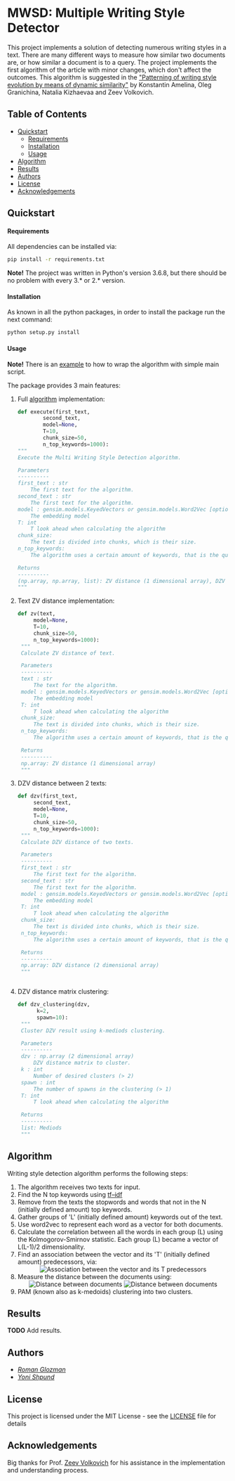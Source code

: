 # MWSD: Multiple Writing Style Detector

 This project implements a solution of detecting numerous writing styles in a text. There are many different ways to measure how similar two documents are, or how similar a document is to a query. The project implements the first algorithm of the article with minor changes, which don't affect the outcomes. This algorithm is suggested in the ["Patterning of writing style evolution by means of dynamic similarity"](http://www.math.spbu.ru/user/gran/papers/Granichin_Pattern_Recognition.pdf) by Konstantin Amelina, Oleg Granichina, Natalia Kizhaevaa and Zeev Volkovich.


Table of Contents
-----------------


  * [Quickstart](#quickstart)
    * [Requirements](#requirements)
    * [Installation](#installation)
    * [Usage](#usage)
  * [Algorithm](#algorithm)
  * [Results](#results)
  * [Authors](#authors)
  * [License](#license)
  * [Acknowledgements](#acknowledgements)


## Quickstart

#### Requirements

All dependencies can be installed via:

```bash
pip install -r requirements.txt
```

**Note!** The project was written in Python's version 3.6.8, but there should be no problem with every 3.* or 2.* version.

#### Installation

 As known in all the python packages, in order to install the package run the next command:

```bash
python setup.py install
```

#### Usage

**Note!** There is an [example](example.py) to how to wrap the algorithm with simple main script.

The package provides 3 main features:
1. Full [algorithm](#algorithm) implementation:
    ```python
    def execute(first_text,
            second_text,
            model=None,
            T=10,
            chunk_size=50,
            n_top_keywords=1000):
    """
    Execute the Multi Writing Style Detection algorithm.

    Parameters
    ----------
    first_text : str
        The first text for the algorithm.
    second_text : str
        The first text for the algorithm.
    model : gensim.models.KeyedVectors or gensim.models.Word2Vec [optional]
        The embedding model
    T: int
        T look ahead when calculating the algorithm
    chunk_size:
        The text is divided into chunks, which is their size.
    n_top_keywords:
        The algorithm uses a certain amount of keywords, that is the quantity.

    Returns
    ----------
    (np.array, np.array, list): ZV distance (1 dimensional array), DZV distance (2 dimensional array), Mediods
    """
    ```
1. Text ZV distance implementation:
   ```python
   def zv(text,
        model=None,
        T=10,
        chunk_size=50,
        n_top_keywords=1000):
    """
    Calculate ZV distance of text.

    Parameters
    ----------
    text : str
        The text for the algorithm.
    model : gensim.models.KeyedVectors or gensim.models.Word2Vec [optional]
        The embedding model
    T: int
        T look ahead when calculating the algorithm
    chunk_size:
        The text is divided into chunks, which is their size.
    n_top_keywords:
        The algorithm uses a certain amount of keywords, that is the quantity.

    Returns
    ----------
    np.array: ZV distance (1 dimensional array)
    """

   ```
1. DZV distance between 2 texts:
   ```python
   def dzv(first_text,
        second_text,
        model=None,
        T=10,
        chunk_size=50,
        n_top_keywords=1000):
    """
    Calculate DZV distance of two texts.

    Parameters
    ----------
    first_text : str
        The first text for the algorithm.
    second_text : str
        The first text for the algorithm.
    model : gensim.models.KeyedVectors or gensim.models.Word2Vec [optional]
        The embedding model
    T: int
        T look ahead when calculating the algorithm
    chunk_size:
        The text is divided into chunks, which is their size.
    n_top_keywords:
        The algorithm uses a certain amount of keywords, that is the quantity.

    Returns
    ----------
    np.array: DZV distance (2 dimensional array)
    """
   ```
   ```
1. DZV distance matrix clustering:
   ```python
   def dzv_clustering(dzv,
         k=2,
         spawn=10):
    """
    Cluster DZV result using k-mediods clustering.

    Parameters
    ----------
    dzv : np.array (2 dimensional array)
        DZV distance matrix to cluster.
    k : int
        Number of desired clusters (> 2)
    spawn : int
        The number of spawns in the clustering (> 1)
    T: int
        T look ahead when calculating the algorithm

    Returns
    ----------
    list: Mediods
    """
   ```
## Algorithm

Writing style detection algorithm performs the following steps:
1. The algorithm receives two texts for input.
1. Find the N top keywords using [tf–idf](https://en.wikipedia.org/wiki/Tf%E2%80%93idf "tf-idf in Wikipedia")
1. Remove from the texts the stopwords and words that not in the N (initially defined amount)  top keywords.
1. Gather groups of 'L' (initially defined amount)  keywords out of the text.
1. Use word2vec to represent each word as a vector for both documents.
1. Calculate the correlation between all the words in each group (L) using the Kolmogorov-Smirnov statistic. Each group (L) became a vector of L(L-1)/2 dimensionality.
1. Find an association between the vector and its 'T' (initially defined amount) predecessors, via: <div style="text-align:center">![Association between the vector and its T predecessors](images/zv.png "Association between the vector and its T predecessors")</div>
1. Measure the distance between the documents using: <div style="text-align:center">![Distance between documents](images/dzv_eq.png "Distance between documents") ![Distance between documents](images/dzv_img.png "Distance between documents")</div>
1. PAM (known also as k-medoids) clustering into two clusters.

## Results

**TODO** Add results.

## Authors

* *[Roman Glozman](https://github.com/romanglo)*
* *[Yoni Shpund](https://github.com/YoniShpund)*

## License

This project is licensed under the MIT License - see the [LICENSE](LICENSE) file for details

## Acknowledgements

Big thanks for Prof. [Zeev Volkovich](mailto:zeev53@mail.ru) for his assistance in the implementation and understanding process.
